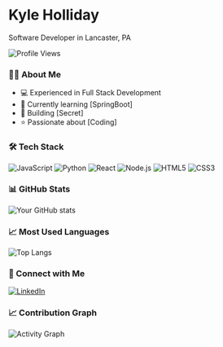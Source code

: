 # Kyle Holliday
Software Developer in Lancaster, PA

![Profile Views](https://hits.seeyoufarm.com/api/count/incr/badge.svg?url=https%3A%2F%2Fgithub.com%2Fkyhol&count_bg=%2379C83D&title_bg=%23555555&icon=&icon_color=%23E7E7E7&title=visits&edge_flat=false)

### 👨‍💻 About Me
- 💻 Experienced in Full Stack Development
- 🌱 Currently learning [SpringBoot]
- 🚀 Building [Secret]
- ⭐ Passionate about [Coding]

### 🛠️ Tech Stack
![JavaScript](https://img.shields.io/badge/-JavaScript-F7DF1E?style=flat-square&logo=javascript&logoColor=black)
![Python](https://img.shields.io/badge/-Python-3776AB?style=flat-square&logo=Python&logoColor=white)
![React](https://img.shields.io/badge/-React-61DAFB?style=flat-square&logo=react&logoColor=black)
![Node.js](https://img.shields.io/badge/-Node.js-339933?style=flat-square&logo=node.js&logoColor=white)
![HTML5](https://img.shields.io/badge/-HTML5-E34F26?style=flat-square&logo=html5&logoColor=white)
![CSS3](https://img.shields.io/badge/-CSS3-1572B6?style=flat-square&logo=css3)

### 📊 GitHub Stats
![Your GitHub stats](https://github-readme-stats.vercel.app/api?username=kyhol&show_icons=true&theme=dark)

### 📈 Most Used Languages
![Top Langs](https://github-readme-stats.vercel.app/api/top-langs/?username=kyhol&layout=compact&theme=dark)

### 🤝 Connect with Me
[![LinkedIn](https://img.shields.io/badge/-LinkedIn-0077B5?style=flat-square&logo=LinkedIn&logoColor=white)]([your-linkedin-url](https://www.linkedin.com/in/kyle-hollett-8558842a8/))

### 📈 Contribution Graph
![Activity Graph](https://activity-graph.herokuapp.com/graph?username=kyhol&theme=github)
<!--
**kyhol/kyhol** is a ✨ _special_ ✨ repository because its `README.md` (this file) appears on your GitHub profile.

Here are some ideas to get you started:

- 🔭 I’m currently working on ...
- 🌱 I’m currently learning ...
- 👯 I’m looking to collaborate on ...
- 🤔 I’m looking for help with ...
- 💬 Ask me about ...
- 📫 How to reach me: ...
- 😄 Pronouns: ...
- ⚡ Fun fact: ...
-->
